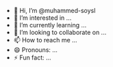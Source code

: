 - 👋 Hi, I’m @muhammed-soysl
- 👀 I’m interested in ...
- 🌱 I’m currently learning ...
- 💞️ I’m looking to collaborate on ...
- 📫 How to reach me ...
- 😄 Pronouns: ...
- ⚡ Fun fact: ...

<!---
muhammed-soysl/muhammed-soysl is a ✨ special ✨ repository because its `README.md` (this file) appears on your GitHub profile.
You can click the Preview link to take a look at your changes.
--->
